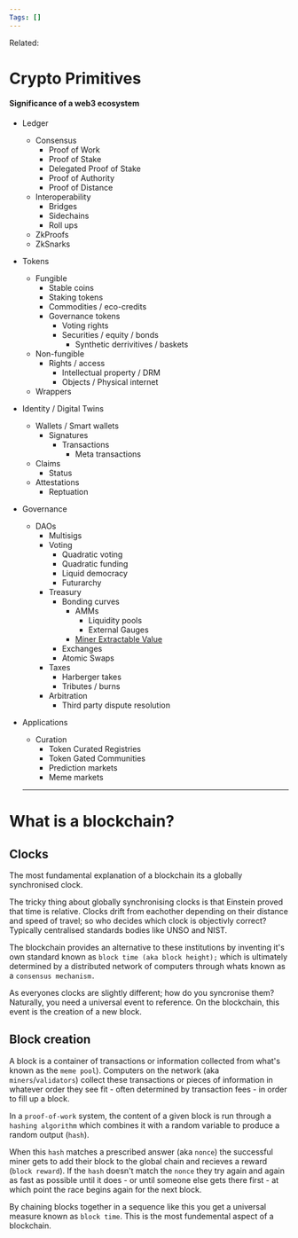 ```yaml
---
Tags: []
---
```

Related: 
# Crypto Primitives


#### Significance of a web3 ecosystem
- Ledger
	- Consensus
		- Proof of Work
		- Proof of Stake
		- Delegated Proof of Stake 
		- Proof of Authority
		- Proof of Distance
	- Interoperability
		- Bridges 
		- Sidechains
		- Roll ups
	- ZkProofs
	- ZkSnarks
- Tokens
	- Fungible
		- Stable coins
		- Staking tokens
		- Commodities / eco-credits
		- Governance tokens
			- Voting rights
			- Securities / equity / bonds
				- Synthetic derrivitives / baskets
	- Non-fungible
		- Rights / access
			- Intellectual property / DRM 
			- Objects / Physical internet  
	- Wrappers
- Identity / Digital Twins 
	- Wallets / Smart wallets
		- Signatures
			- Transactions
				- Meta transactions
	- Claims
		- Status
	- Attestations
		- Reptuation
- Governance
	- DAOs
		- Multisigs
		- Voting
			- Quadratic voting
			- Quadratic funding
			- Liquid democracy
			- Futurarchy
		- Treasury
			- Bonding curves
				- AMMs
					- Liquidity pools
					- External Gauges
				- [Miner Extractable Value](https://blog.chain.link/what-is-miner-extractable-value-mev/#:~:text=One%20such%20example%20is%20Miner,excluding%20transactions%20within%20a%20block)
			- Exchanges
			- Atomic Swaps
		- Taxes
			- Harberger takes
			- Tributes / burns
		- Arbitration 
			- Third party dispute resolution
- Applications
	- Curation
		- Token Curated Registries
		- Token Gated Communities
		- Prediction markets 
		- Meme markets

   ---

# What is a blockchain? 

## Clocks

The most fundamental explanation of a blockchain its a globally synchronised clock.

The tricky thing about globally synchronising clocks is that Einstein proved that time is relative. Clocks drift from eachother depending on their distance and speed of travel; so who decides which clock is objectivly correct? Typically centralised standards bodies like UNSO and NIST.

The blockchain provides an alternative to these institutions by inventing it's own standard known as `block time (aka block height);` which is ultimately determined by a distributed network of computers through whats known as a `consensus mechanism.`

As everyones clocks are slightly different; how do you syncronise them? Naturally, you need a universal event to reference. On the blockchain, this event is the creation of a new block.

## Block creation

A block is a container of transactions or information collected from what's known as the `meme pool`). Computers on the network (aka `miners`/`validators`) collect these transactions or pieces of information in whatever order they see fit - often determined by transaction fees - in order to fill up a block.

In a `proof-of-work` system, the content of a given block is run through a `hashing algorithm` which combines it with a random variable to produce a random output (`hash`).

When this `hash` matches a prescribed answer (aka `nonce`) the successful miner gets to add their block to the global chain and recieves a reward (`block reward`). If the `hash` doesn't match the `nonce` they try again and again as fast as possible until it does - or until someone else gets there first - at which point the race begins again for the next block.

By chaining blocks together in a sequence like this you get a universal measure known as `block time`. This is the most fundemental aspect of a blockchain.